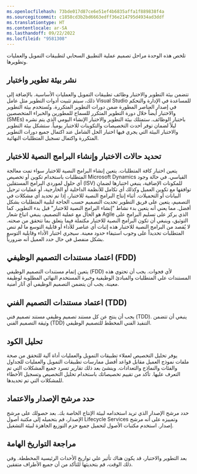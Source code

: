 ```yaml
---
ms.openlocfilehash: 73bde017d87ce6e51ef4b6835affa1f889838f4a
ms.sourcegitcommit: c1858cd3b2bd6663edff36e214795d4934ad3ddf
ms.translationtype: HT
ms.contentlocale: ar-SA
ms.lasthandoff: 09/22/2022
ms.locfileid: "9581308"
---
```


تلخص هذه الوحدة مراحل تصميم عملية التطبيق السحابي لتطبيقات التمويل والعمليات وتطويرها.

## <a name="deploy-a-development-and-test-environment"></a>نشر بيئة تطوير واختبار

تتضمن بيئة التطوير والاختبار وظائف تطبيقات التمويل والعمليات الأساسية. بالإضافة إلى ذلك، سيتم تثبيت أدوات التطوير مثل عامل Visual Studio للمساعدة في الإدارة والتحكم في إصدار العناصر المطورة ضمن دورات التطوير المتكررة. وتُستخدم بيئة التطوير والاختبار أيضاً خلال دورة التطوير المتكرر للسماح للمطورين والخبراء المتخصصين (SMEs) باختبار الوظائف. ستمتلك بيئة التطوير والاختبار الإنشاء اليومي الذي يتم نشره ليلاً لضمان توفر أحدث التخصيصات والتكوينات للاختبار يومياً. ستشكل بيئة التطوير والاختبار البيئة التي يجري فيها اختبار الحل الشامل عند اكتمال جميع دورات التطوير المتكررة واكتمال تسجيل المتطلبات النهائية.  

## <a name="define-test-cases-and-create-test-scripts"></a>تحديد حالات الاختبار وإنشاء البرامج النصية للاختبار

يتعين اختبار كافة المتطلبات. يتعين إنشاء البرامج النصية للاختبار سواء تمت معالجة المتطلبات باستخدام تكوين أو تخصيص Microsoft Dynamics القياسي. في حالة وجود أي حلول لموردي البرامج المستقلين (ISV) للمكونات الإضافية، ينبغي اختبارها لضمان توافقها مع تكوين العميل وكذلك أي تكامل للأنظمة الداخلية أو الخارجية، أو عمليات ترحيل البيانات أو التحميلات. ‏‫أثناء إنتاج البرامج النصية للاختبار، إذا تم تحديد أي مشكلات في التصميم، يتعين على فريق التطوير تحديث التصميم حسب الحاجة لتلبية المتطلبات بشكل أفضل.‬ مما يعني أنه يتعين بدء نشاط "إنشاء البرامج النصية للاختبار" قبل بدء التطوير. كما هو الحال مع عملية التصميم، ينبغي اتباع شعار Agile الذي يركز على تسليم البرامج على التوثيق، وينبغي أن تكون البرامج النصية للاختبار مكتملة فيما يتعلق بما تتحقق من صحته. لا يُقصد من البرامج النصية للاختبار هذه إثبات أي عناصر للأداء أو قابلية التوسع ما لم تنص المتطلبات تحديداً على وجوب استيفاء حدود معينة. سيجري اختبار الأداء وقابلية التوسع بشكل منفصل في حال حدد العميل أنه ضرورياً.

## <a name="sign-off-functional-design-documents-fdd"></a>اعتماد مستندات التصميم الوظيفي (FDD)

يتعين إتمام مستندات التصميم الوظيفي (FDD) لأي فجوات. يجب أن تحتوي هذه المستندات علي المتطلبات والمبادئ الوظيفية وخبرة المستخدم النهائي المطلوبة لوظيفة معينة. يجب أن يتضمن التصميم الوظيفي أي آثار أمنية.

## <a name="sign-off-technical-design-documents-tdd"></a>اعتماد مستندات التصميم الفني (TDD)

يجب أن ينتج عن كل مستند تصميم وظيفي مستند تصميم فني (TDD). ينبغي أن تتضمن وثيقة التصميم الفني (TDD) التنفيذ الفني المخطط للتصميم الوظيفي.

## <a name="analyze-code"></a>تحليل الكود

‏‫يوفر تحليل التخصيص لعملاء تطبيقات التمويل والعمليات أداة آلية للتحقق من صحة ملفات نموذج العميل مقابل قواعد أفضل ممارسات تطبيقات التمويل والعمليات للجداول والفئات والنماذج والتعدادات.‬ وينشئ بعد ذلك تقارير تسرد جميع المشكلات التي تم التعرف عليها. تأكد من تقييم تخصيصاتك باستخدام تحليل التخصيص وتسجيل الأخطاء للمشكلات التي تم تحديدها.‬

## <a name="identify-a-release-candidate-and-sign-off"></a>حدد مرشح الإصدار والاعتماد

حدد مرشح الإصدار الذي تريد استخدامه لبيئة الإنتاج الخاصة بك. بعد حصولك على مرشح الإصدار، قم بتحميله إلى مكتبة أصول Lifecycle Services وتمييزه على أنه مرشح إصدار. استخدم مكتبات الأصول لتحميل جميع حزم التوزيع الجاهزة لبيئة التشغيل.

## <a name="revise-milestone-dates"></a>مراجعة التواريخ الهامة

بعد التطوير والاختبار، قد يكون هناك تأثير علي تواريخ الأحداث الرئيسية المخططة. وفي ذلك الوقت، قم بتحديثها للتأكد من أن جميع الأطراف متفقين.

 
